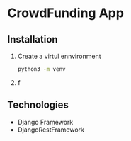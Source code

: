 # CrowdFunding App

## Installation

1. Create a virtul ennvironment

   ```bash
   python3 -m venv 

     ```
 
3. f

## Technologies

- Django Framework
- DjangoRestFramework
